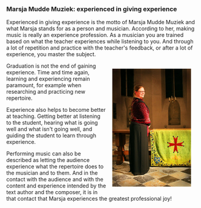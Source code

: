 ---
---

### Marsja Mudde Muziek: experienced in giving experience ###
Experienced in giving experience is the motto of Marsja Mudde Muziek and what Marsja stands for as a person and musician. According to her, making music is really an experience profession. As a musician you are trained based on what the teacher experiences while listening to you. And through a lot of repetition and practice with the teacher's feedback, or after a lot of experience, you master the subject. 

<img src="news/images/MarsjaPieterskerkAltaar.jpeg" style="width: 13rem; float: right; margin:1rem">

Graduation is not the end of gaining experience. Time and time again, learning and experiencing remain paramount, for example when researching and practicing new repertoire.

Experience also helps to become better at teaching. Getting better at listening to the student, hearing what is going well and what isn't going well, and guiding the student to learn through experience.

Performing music can also be described as letting the audience experience what the repertoire does to the musician and to them. And in the contact with the audience and with the content and experience intended by the text author and the composer, it is in that contact that Marsja experiences the greatest professional joy!













